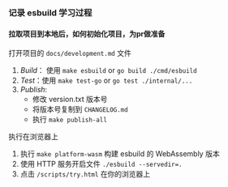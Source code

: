 ### 记录 esbuild 学习过程

#### 拉取项目到本地后，如何初始化项目，为pr做准备
打开项目的 `docs/development.md` 文件
1. *Build*： 使用 `make esbuild` or `go build ./cmd/esbuild`
2. *Test*：使用 `make test-go` or `go test ./internal/...`
3. *Publish*:
    - 修改 version.txt 版本号
    - 将版本号复制到 `CHANGELOG.md`
    - 执行 `make publish-all`

执行在浏览器上
1. 执行 `make platform-wasm` 构建 esbuild 的 WebAssembly 版本
2. 使用 HTTP 服务开启文件 `./esbuild --servedir=.`
3. 点击 `/scripts/try.html` 在你的浏览器上